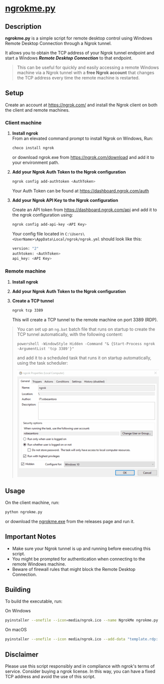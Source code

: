 # [**ngrokme.py**](http://ngrokme.py)

## **Description**

**ngrokme.py** is a simple script for remote desktop control using Windows Remote Desktop Connection through a Ngrok tunnel.

It allows you to obtain the TCP address of your Ngrok tunnel endpoint and start a Windows ***Remote Desktop Connection*** to that endpoint.

> This can be useful for quickly and easily accessing a remote Windows machine via a Ngrok tunnel with a **free Ngrok account** that changes the TCP address every time the remote machine is restarted.

## Setup

Create an account at <https://ngrok.com/> and install the Ngrok client on both the client and remote machines.

### Client machine

1. **Install ngrok**\
   From an elevated command prompt to install Ngrok on Windows, Run:

   ```bash
   choco install ngrok
   ```

   or download ngrok.exe from <https://ngrok.com/download> and add it to your environment path.

2. **Add your Ngrok Auth Token to the Ngrok configuration**

   ```bash
   ngrok config add-authtoken <AuthToken>
   ```

   Your Auth Token can be found at <https://dashboard.ngrok.com/auth>

3. **Add your Ngrok API Key to the Ngrok configuration**

   Create an API token from <https://dashboard.ngrok.com/api> and add it to the ngrok configuration using:

   ```bash
   ngrok config add-api-key <API Key>
   ```

   Your config file located in `C:\Users\<UserName>\AppData\Local/ngrok/ngrok.yml` should look like this:

   ```bash
   version: "2"
   authtoken: <AuthToken>
   api_key: <API Key>
   ```

### **Remote machine**

1. **Install ngrok**

2. **Add your Ngrok Auth Token to the Ngrok configuration**

3. **Create a TCP tunnel**

   ```bash
   ngrok tcp 3389
   ```

   This will create a TCP tunnel to the remote machine on port 3389 (RDP).

> You can set up an `ng.bat` batch file that runs on startup to create the TCP tunnel automatically, with the following content:
>
> ```pwsh
> powershell -WindowStyle Hidden -Command "& {Start-Process ngrok -ArgumentList 'tcp 3389'}"
> ```
>
> and add it to a scheduled task that runs it on startup automatically, using the task scheduler:
>
> ![task settings](./media/task_settings.gif)

## **Usage**

On the client machine, run:

```bash
python ngrokme.py
```

or download the [ngrokme.exe](https://github.com/RobeSantoro/ngrokme/releases/download/v1.0/ngrokme.exe) from the releases page and run it.

## **Important Notes**

- Make sure your Ngrok tunnel is up and running before executing this script.
- You might be prompted for authentication when connecting to the remote Windows machine.
- Beware of firewall rules that might block the Remote Desktop Connection.

## **Building**

To build the executable, run:

On Windows

```bash
pyinstaller --onefile --icon=media/ngrok.ico --name NgrokMe ngrokme.py
```

On macOS

```bash
pyinstaller --onefile --icon media/ngrok.ico --add-data "template.rdp:." --add-data ".env:." --name NgrokMe ngrokme.py
```

## **Disclaimer**

Please use this script responsibly and in compliance with ngrok's terms of service. Consider buying a ngrok license. In this way, you can have a fixed TCP address and avoid the use of this script.
